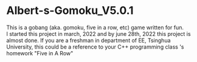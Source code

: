 # Albert-s-Gomoku_V5.0.1
This is a gobang (aka. gomoku, five in a row, etc) game written for fun.  
I started this project in march, 2022 and by june 28th, 2022 this project is almost done.
If you are a freshman in department of EE, Tsinghua University, this could be a reference to your C++ programming class 's homework "Five in A Row" 

